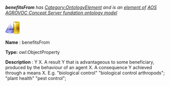 ___benefitsFrom__ 
 has
 [Category:OntologyElement](../../Category/OntologyElement "Category:OntologyElement") 
 and is an
 [element of](../../Property/ElementOf "Property:ElementOf") 
[AOS AGROVOC Concept Server fundation ontology model](../../Submissions/AOS_AGROVOC_Concept_Server_fundation_ontology_model "Submissions:AOS AGROVOC Concept Server fundation ontology model")_




  





[![ObjectProperty](../images/thumb/c/c3/ObjectProperty.gif/45px-ObjectProperty.gif)](../../Image/ObjectProperty.gif "ObjectProperty")


__Name__ 
 : benefitsFrom
 



__Type:__ 
 owl:ObjectProperty
 



__Description__ 
 : Y <benefits from> X. A result Y that is advantageous to some beneficiary, produced by the behaviour of an agent X. A consequence Y achieved through a means X. E.g. "biological control" <benefits from> "biological control arthropods"; "plant health" <benefits from> "pest control";
